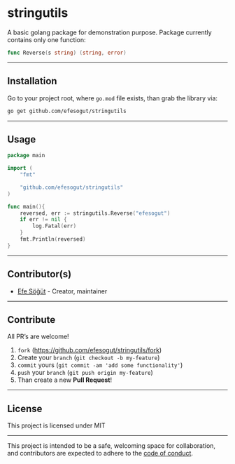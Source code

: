 # stringutils

A basic golang package for demonstration purpose. Package currently contains 
only one function:

```go
func Reverse(s string) (string, error)
```

---

## Installation

Go to your project root, where `go.mod` file exists, than grab the library via:

```bash
go get github.com/efesogut/stringutils
```

---

## Usage

```go
package main

import (
	"fmt"

	"github.com/efesogut/stringutils"
)

func main(){
	reversed, err := stringutils.Reverse("efesogut")
	if err != nil {
		log.Fatal(err)
	}    
	fmt.Println(reversed)
}
```

---

## Contributor(s)

* [Efe Söğüt](https://github.com/efesogut) - Creator, maintainer

---

## Contribute

All PR’s are welcome!

1. `fork` (https://github.com/efesogut/stringutils/fork)
1. Create your `branch` (`git checkout -b my-feature`)
1. `commit` yours (`git commit -am 'add some functionality'`)
1. `push` your `branch` (`git push origin my-feature`)
1. Than create a new **Pull Request**!

---

## License

This project is licensed under MIT

---

This project is intended to be a safe, welcoming space for collaboration, and
contributors are expected to adhere to the [code of conduct][coc].

[coc]: https://github.com/efesogut/stringutils/blob/main/CODE_OF_CONDUCT.md
